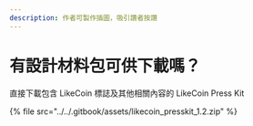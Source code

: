 ```yaml
---
description: 作者可製作插圖，吸引讚者按讚
---
```


# 有設計材料包可供下載嗎？

直接下載包含 LikeCoin 標誌及其他相關內容的 LikeCoin Press Kit

{% file src="../../.gitbook/assets/likecoin\_presskit\_1.2.zip" %}



